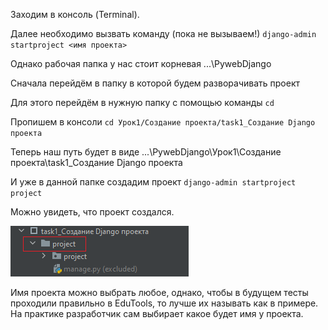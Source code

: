 Заходим в консоль (Terminal). 

Далее необходимо вызвать команду (пока не вызываем!) `django-admin startproject <имя проекта>` 

Однако рабочая папка у нас стоит корневая ...\PywebDjango

Сначала перейдём в папку в которой будем разворачивать проект

Для этого перейдём в нужную папку с помощью команды `cd`

Пропишем в консоли `cd Урок1/Создание проекта/task1_Создание Django проекта`

Теперь наш путь будет в виде ...\PywebDjango\Урок1\Создание проекта\task1_Создание Django проекта

И уже в данной папке создадим проект `django-admin startproject project`

Можно увидеть, что проект создался.

![img.png](img.png)

Имя проекта можно выбрать любое, однако, чтобы в будущем тесты проходили правильно в EduTools, то лучше их называть как в примере.
На практике разработчик сам выбирает какое будет имя у проекта.

